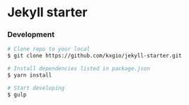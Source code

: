 Jekyll starter
==============

### Development
```bash
# Clone repo to your local
$ git clone https://github.com/kxgio/jekyll-starter.git

# Install dependencies listed in package.json
$ yarn install

# Start developing
$ gulp
```
